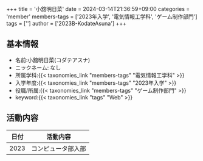 +++
title = '小舘明日菜' 
date = 2024-03-14T21:36:59+09:00
categories = 'member'
members-tags = ['2023年入学', '電気情報工学科', 'ゲーム制作部門'] 
tags = [''] 
author = ['2023B-KodateAsuna'] 
+++

## 基本情報
- 名前:小舘明日菜(コダテアスナ)
- ニックネーム: なし
- 所属学科:{{< taxonomies_link "members-tags" "電気情報工学科" >}}
- 入学年度:{{< taxonomies_link "members-tags" "2023年入学" >}}
- 役職/所属:{{< taxonomies_link "members-tags" "ゲーム制作部門" >}}
- keyword:{{< taxonomies_link "tags" "Web" >}}

## 活動内容

| 日付 | 活動内容 |
|---|---|
| 2023 | コンピュータ部入部 |